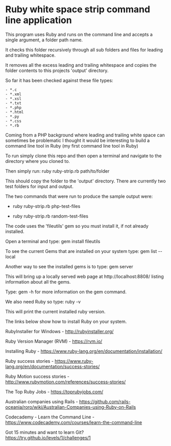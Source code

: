 # Ruby white space strip command line application

This program uses Ruby and runs on the command line and accepts a single argument, a folder path name.

It checks this folder recursively through all sub folders and files for leading and trailing whitespace.

It removes all the excess leading and trailing whitespace and copies the folder contents to this projects 'output' directory.

So far it has been checked against these file types:

    - *.c
    - *.xml
    - *.xsl
    - *.txt
    - *.php
    - *.html
    - *.py
    - *.css
    - *.rb
    
    
Coming from a PHP background where leading and trailing white space can sometimes be problematic I thought it would be 
interesting to build a command line tool in Ruby (my first command line tool in Ruby)
    
To run simply clone this repo and then open a terminal and navigate to the directory where you cloned to.

Then simply run: ruby ruby-strip.rb path/to/folder 

This should copy the folder to the 'output' directory.  There are currently two test folders for input and output.

The two commands that were run to produce the sample output were:

  - ruby ruby-strip.rb php-test-files 

  - ruby ruby-strip.rb random-test-files

The code uses the 'fileutils' gem so you must install it, if not already installed.

Open a terminal and type: gem install fileutils

To see the current Gems that are installed on your system type: gem list --local

Another way to see the installed gems is to type: gem server

This will bring up a locally served web page at http://localhost:8808/ listing information about all the gems.

Type: gem -h  for more information on the gem command.

We also need Ruby so type: ruby -v 

This will print the current installed ruby version.

The links below show how to install Ruby on your system.

RubyInstaller for Windows - http://rubyinstaller.org/

Ruby Version Manager (RVM) - https://rvm.io/

Installing Ruby - https://www.ruby-lang.org/en/documentation/installation/   

Ruby success stories - https://www.ruby-lang.org/en/documentation/success-stories/

Ruby Motion success stories - http://www.rubymotion.com/references/success-stories/

The Top Ruby Jobs - https://toprubyjobs.com/

Australian companies using Rails - https://github.com/rails-oceania/roro/wiki/Australian-Companies-using-Ruby-on-Rails

Codecademy - Learn the Command Line - https://www.codecademy.com/courses/learn-the-command-line

Got 15 minutes and want to learn Git? https://try.github.io/levels/1/challenges/1
